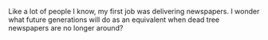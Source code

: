 

Like a lot of people I know, my first job was delivering newspapers. I wonder what future generations will do
as an equivalent when dead tree newspapers are no longer around? 